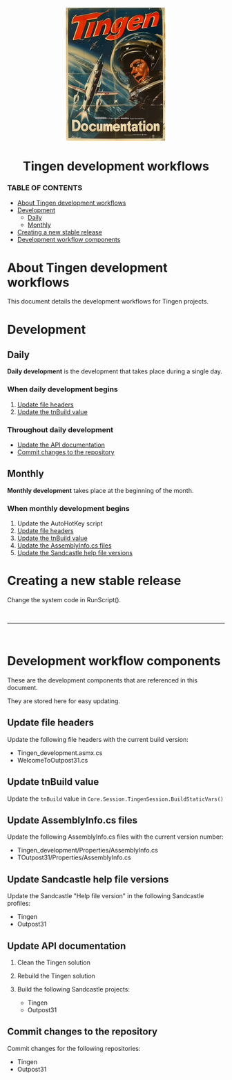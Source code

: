 <!--
  u240805_work-in-progress
-->

<div align="center">

  ![logo](../.github/Images/Logos/TingenDocumentation-232x308.png)

  <h1>
    Tingen development workflows
  </h1>

</div>

### TABLE OF CONTENTS
- [About Tingen development workflows](#about-tingen-development-workflows)
- [Development](#development)
  - [Daily](#daily)
  - [Monthly](#monthly)
- [Creating a new stable release](#creating-a-new-stable-release)
- [Development workflow components](#development-workflow-components)

# About Tingen development workflows

This document details the development workflows for Tingen projects.

# Development

## Daily

**Daily development** is the development that takes place during a single day.

### When daily development begins <!-- omit in toc -->

1. [Update file headers](#update-file-headers)
2. [Update the tnBuild value](#update-the-tnbuild-value)

### Throughout daily development <!-- omit in toc -->

- [Update the API documentation](#update-the-api-documentation)
- [Commit changes to the repository](#committing-changes-to-the-repository)

## Monthly

**Monthly development** takes place at the beginning of the month.

### When monthly development begins <!-- omit in toc -->

1. Update the AutoHotKey script
2. [Update file headers](#update-file-headers)
3. [Update the tnBuild value](#update-the-tnbuild-value)
4. [Update the AssemblyInfo.cs files](#update-the-assemblyinfocs-files)
5. [Update the Sandcastle help file versions](#update-the-sandcastle-help-file-versions)

# Creating a new stable release
<!-- add details -->
Change the system code in RunScript().

<br>

***

<br>

# Development workflow components

These are the development components that are referenced in this document.  

They are stored here for easy updating.

## Update file headers <!-- omit in toc -->

Update the following file headers with the current build version:

- Tingen_development.asmx.cs
- WelcomeToOutpost31.cs

## Update tnBuild value <!-- omit in toc -->

Update the `tnBuild` value in `Core.Session.TingenSession.BuildStaticVars()`

## Update AssemblyInfo.cs files <!-- omit in toc -->

Update the following AssemblyInfo.cs files with the current version number:

- Tingen_development/Properties/AssemblyInfo.cs
- TOutpost31/Properties/AssemblyInfo.cs

## Update Sandcastle help file versions <!-- omit in toc -->

Update the Sandcastle "Help file version" in the following Sandcastle profiles:

- Tingen
- Outpost31

## Update API documentation <!-- omit in toc -->

1. Clean the Tingen solution

2. Rebuild the Tingen solution

3. Build the following Sandcastle projects:

   - Tingen
   - Outpost31

## Commit changes to the repository <!-- omit in toc -->

Commit changes for the following repositories:

- Tingen
- Outpost31
